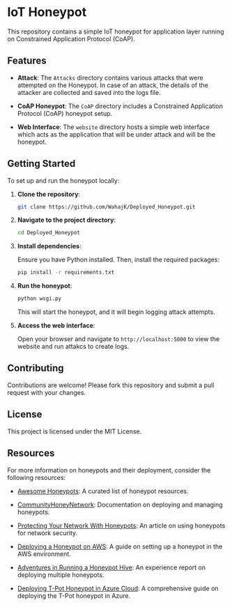 # IoT Honeypot

This repository contains a simple IoT honeypot for application layer running on Constrained Application Protocol (CoAP).

## Features

- **Attack**: The `Attacks` directory contains various attacks that were attempted on the Honeypot. In case of an attack, the details of the attacker are collected and saved into the logs file.

- **CoAP Honeypot**: The `CoAP` directory includes a Constrained Application Protocol (CoAP) honeypot setup.

- **Web Interface**: The `website` directory hosts a simple web interface which acts as the application that will be under attack and will be the honeypot.

## Getting Started

To set up and run the honeypot locally:

1. **Clone the repository**:

   ```bash
   git clone https://github.com/WahajK/Deployed_Honeypot.git
   ```

2. **Navigate to the project directory**:

   ```bash
   cd Deployed_Honeypot
   ```

3. **Install dependencies**:

   Ensure you have Python installed. Then, install the required packages:

   ```bash
   pip install -r requirements.txt
   ```

4. **Run the honeypot**:

   ```bash
   python wsgi.py
   ```

   This will start the honeypot, and it will begin logging attack attempts.

5. **Access the web interface**:

   Open your browser and navigate to `http://localhost:5000` to view the website and run attakcs to create logs.

## Contributing

Contributions are welcome! Please fork this repository and submit a pull request with your changes.

## License

This project is licensed under the MIT License.

## Resources

For more information on honeypots and their deployment, consider the following resources:

- [Awesome Honeypots](https://github.com/paralax/awesome-honeypots): A curated list of honeypot resources.

- [CommunityHoneyNetwork](https://communityhoneynetwork.readthedocs.io/): Documentation on deploying and managing honeypots.

- [Protecting Your Network With Honeypots](https://tcm-sec.com/protecting-your-network-with-honeypots/): An article on using honeypots for network security.

- [Deploying a Honeypot on AWS](https://medium.com/@sudojune/deploying-a-honeypot-on-aws-5bb414753f32): A guide on setting up a honeypot in the AWS environment.

- [Adventures in Running a Honeypot Hive](https://jonathancilley.hashnode.dev/adventures-in-running-a-honeypot-hive): An experience report on deploying multiple honeypots.

- [Deploying T-Pot Honeypot in Azure Cloud](https://medium.com/@weexplore2learn/deploying-t-pot-honeypot-in-azure-cloud-enhancing-cybersecurity-measures-f24b4a21493a): A comprehensive guide on deploying the T-Pot honeypot in Azure.
